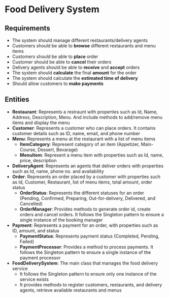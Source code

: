# Food Delivery System

## Requirements
- The system should manage different restaurants/delivery agents
- Customers should be able to **browse** different restaurants and menu items
- Customers should be able to **place** order
- Customer should be able to **cancel** their orders
- Delivery agents should be able to **receive** and **accept** orders
- The system should **calculate** the final **amount** for the order
- The system should calculate the **estimated time of delivery**
- Should allow customers to **make payments**

## Entities
- **Restaurant**: Represents a restraunt with properties such as Id, Name, Address, Description, Menu. And include methods to add/remove menu items and display the menu
- **Customer**: Represents a customer who can place orders. It contains customer details such as ID, name, email, and phone number
- **Menu**: Represents a menu at the restaurant with a list of menu items
  - **ItemCategory**: Represent category of an item (Appetizer, Main-Course, Dessert, Bevarage) 
  - **MenuItem**: Represent a menu item with properties such as Id, name, price, description
- **DeliveryAgent**: Represents an agents that deliver orders with properties such as Id, name, phone no. and availability
- **Order**: Represents an order placed by a customer with properties such as Id, Customer, Restaurant, list of menu items, total amount, order status
  - **OrderStatus**: Represents the different statuses for an order (Pending, Confirmed, Preparing, Out-for-delivery, Delivered, and Cancelled)
  - **OrderManager**: Provides methods to generate order id, create orders and cancel orders. It follows the Singleton pattern to ensure a single instance of the booking manager
- **Payment**: Represents a payment for an order, with properties such as ID, amount, and status
  - **PaymentStatus**: Represents payment status (Completed, Pending, Failed)
  - **PaymentProcessor**: Provides a method to process payments. It follows the Singleton pattern to ensure a single instance of the payment processor
- **FoodDeliverySystem**: The main class that manages the food delivery service
  - It follows the Singleton pattern to ensure only one instance of the service exists
  - It provides methods to register customers, restaurants, and delivery agents, retrieve available restaurants and menus
